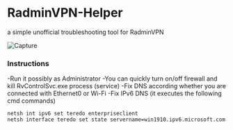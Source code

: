 # RadminVPN-Helper
a simple unofficial troubleshooting tool for RadminVPN

![Capture](https://user-images.githubusercontent.com/85739956/127749270-43f70628-4eb1-406c-b042-a58092f68788.PNG)

### Instructions
-Run it possibly as Administrator
-You can quickly turn on/off firewall and kill RvControlSvc.exe process (service)
-Fix DNS according whether you are connected with Ethernet0 or Wi-Fi
-Fix IPv6 DNS (it executes the following cmd commands)

```batch
netsh int ipv6 set teredo enterpriseclient
netsh interface teredo set state servername=win1910.ipv6.microsoft.com
```
